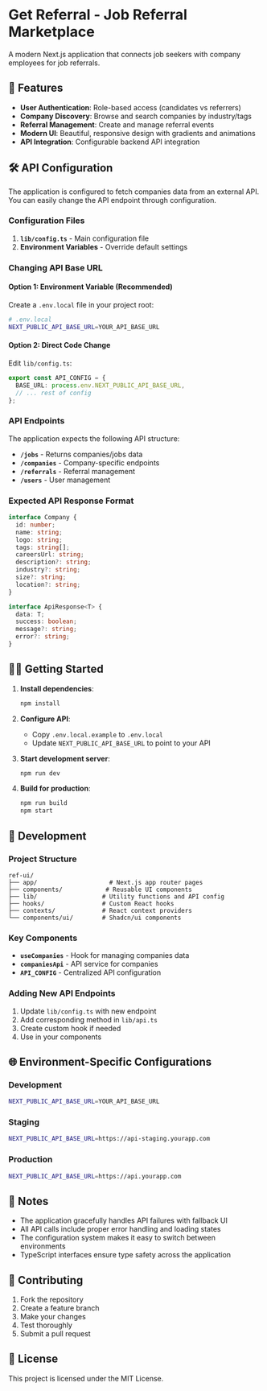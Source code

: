 # Get Referral - Job Referral Marketplace

A modern Next.js application that connects job seekers with company employees for job referrals.

## 🚀 Features

- **User Authentication**: Role-based access (candidates vs referrers)
- **Company Discovery**: Browse and search companies by industry/tags
- **Referral Management**: Create and manage referral events
- **Modern UI**: Beautiful, responsive design with gradients and animations
- **API Integration**: Configurable backend API integration

## 🛠️ API Configuration

The application is configured to fetch companies data from an external API. You can easily change the API endpoint through configuration.

### Configuration Files

1. **`lib/config.ts`** - Main configuration file
2. **Environment Variables** - Override default settings

### Changing API Base URL

#### Option 1: Environment Variable (Recommended)

Create a `.env.local` file in your project root:

```bash
# .env.local
NEXT_PUBLIC_API_BASE_URL=YOUR_API_BASE_URL
```

#### Option 2: Direct Code Change

Edit `lib/config.ts`:

```typescript
export const API_CONFIG = {
  BASE_URL: process.env.NEXT_PUBLIC_API_BASE_URL,
  // ... rest of config
};
```

### API Endpoints

The application expects the following API structure:

- **`/jobs`** - Returns companies/jobs data
- **`/companies`** - Company-specific endpoints
- **`/referrals`** - Referral management
- **`/users`** - User management

### Expected API Response Format

```typescript
interface Company {
  id: number;
  name: string;
  logo: string;
  tags: string[];
  careersUrl: string;
  description?: string;
  industry?: string;
  size?: string;
  location?: string;
}

interface ApiResponse<T> {
  data: T;
  success: boolean;
  message?: string;
  error?: string;
}
```

## 🏃‍♂️ Getting Started

1. **Install dependencies**:

   ```bash
   npm install
   ```

2. **Configure API**:
   - Copy `.env.local.example` to `.env.local`
   - Update `NEXT_PUBLIC_API_BASE_URL` to point to your API

3. **Start development server**:

   ```bash
   npm run dev
   ```

4. **Build for production**:
   ```bash
   npm run build
   npm start
   ```

## 🔧 Development

### Project Structure

```
ref-ui/
├── app/                    # Next.js app router pages
├── components/            # Reusable UI components
├── lib/                  # Utility functions and API config
├── hooks/                # Custom React hooks
├── contexts/             # React context providers
└── components/ui/        # Shadcn/ui components
```

### Key Components

- **`useCompanies`** - Hook for managing companies data
- **`companiesApi`** - API service for companies
- **`API_CONFIG`** - Centralized API configuration

### Adding New API Endpoints

1. Update `lib/config.ts` with new endpoint
2. Add corresponding method in `lib/api.ts`
3. Create custom hook if needed
4. Use in your components

## 🌐 Environment-Specific Configurations

### Development

```bash
NEXT_PUBLIC_API_BASE_URL=YOUR_API_BASE_URL
```

### Staging

```bash
NEXT_PUBLIC_API_BASE_URL=https://api-staging.yourapp.com
```

### Production

```bash
NEXT_PUBLIC_API_BASE_URL=https://api.yourapp.com
```

## 📝 Notes

- The application gracefully handles API failures with fallback UI
- All API calls include proper error handling and loading states
- The configuration system makes it easy to switch between environments
- TypeScript interfaces ensure type safety across the application

## 🤝 Contributing

1. Fork the repository
2. Create a feature branch
3. Make your changes
4. Test thoroughly
5. Submit a pull request

## 📄 License

This project is licensed under the MIT License.
